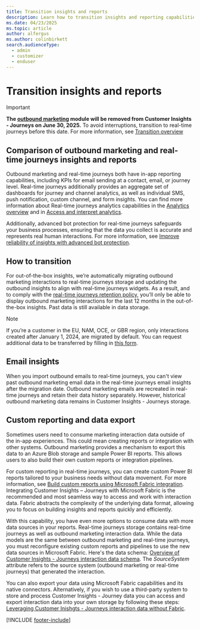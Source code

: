 ```yaml
---
title: Transition insights and reports
description: Learn how to transition insights and reporting capabilities from outbound marketing to real-time journeys in Dynamics 365 Customer Insights - Journeys.
ms.date: 04/23/2025
ms.topic: article
author: alfergus
ms.author: colinbirkett
search.audienceType: 
  - admin
  - customizer
  - enduser
---
```


# Transition insights and reports

> [!IMPORTANT]
> **The [outbound marketing](user-guide.md) module will be removed from Customer Insights - Journeys on June 30, 2025.** To avoid interruptions, transition to real-time journeys before this date. For more information, see [Transition overview](transition-overview.md)

## Comparison of outbound marketing and real-time journeys insights and reports

Outbound marketing and real-time journeys both have in-app reporting capabilities, including KPIs for email sending at a contact, email, or journey level. Real-time journeys additionally provides an aggregate set of dashboards for journey and channel analytics, as well as individual SMS, push notification, custom channel, and form insights. You can find more information about Real-time journeys analytics capabilities in the [Analytics overview](analytics-overview.md) and in [Access and interpret analytics](real-time-marketing-analytics.md).

Additionally, advanced bot protection for real-time journeys safeguards your business processes, ensuring that the data you collect is accurate and represents real human interactions. For more information, see [Improve reliability of insights with advanced bot protection](bot-protection.md).

## How to transition

For out-of-the-box insights, we’re automatically migrating outbound marketing interactions to real-time journeys storage and updating the outbound insights to align with real-time journeys widgets. As a result, and to comply with the [real-time journeys retention policy](real-time-marketing-analytics.md#email-insights), you’ll only be able to display outbound marketing interactions for the last 12 months in the out-of-the-box insights. Past data is still available in data storage.

> [!NOTE]
> If you’re a customer in the EU, NAM, OCE, or GBR region, only interactions created after January 1, 2024, are migrated by default. You can request additional data to be transferred by filling in [this form](https://go.microsoft.com/fwlink/?linkid=2313103).

## Email insights

When you import outbound emails to real-time journeys, you can't view past outbound marketing email data in the real-time journeys email insights after the migration date. Outbound marketing emails are recreated in real-time journeys and retain their data history separately. However, historical outbound marketing data remains in Customer Insights - Journeys storage.

## Custom reporting and data export

Sometimes users need to consume marketing interaction data outside of the in-app experiences. This could mean creating reports or integration with other systems. Outbound marketing provides a mechanism to export this data to an Azure Blob storage and sample Power BI reports. This allows users to also build their own custom reports or integration pipelines.

For custom reporting in real-time journeys, you can create custom Power BI reports tailored to your business needs without data movement. For more information, see [Build custom reports using Microsoft Fabric integration](fabric-integration.md). Integrating Customer Insights – Journeys with Microsoft Fabric is the recommended and most seamless way to access and work with interaction data. Fabric abstracts the complexity of the underlying data format, allowing you to focus on building insights and reports quickly and efficiently.

With this capability, you have even more options to consume data with more data sources in your reports. Real-time journeys storage contains real-time journeys as well as outbound marketing interaction data. While the data models are the same between outbound marketing and real-time journeys, you must reconfigure existing custom reports and pipelines to use the new data sources in Microsoft Fabric. Here's the data schema: [Overview of Customer Insights - Journeys interaction data schema](/common-data-model/schema/core/applicationcommon/foundationcommon/crmcommon/solutions/customerinsightsjourneys/overview). The *SourceSystem* attribute refers to the source system (outbound marketing or real-time journeys) that generated the interaction.

You can also export your data using Microsoft Fabric capabilities and its native connectors. Alternatively, if you wish to use a third-party system to store and process Customer Insights - Journey data you can access and export interaction data into your own storage by following these steps: [Leveraging Customer Inishgts - Journeys interaction data without Fabric](https://community.dynamics.com/blogs/post/?postid=75a63967-f115-f011-998a-7c1e525b5e9d).

[!INCLUDE [footer-include](./includes/footer-banner.md)]
